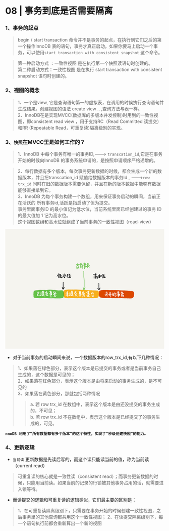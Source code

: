 # 08 | 事务到底是否需要隔离
### 1、事务的起点 
> begin / start transaction 命令并不是事务的起点，在执行到它们之后的第一个操作InnoDB 表的语句，事务才真正启动。如果你要马上启动一个事务，可以使用`start transaction with consistent snapshot` 这个命令。  
 
> 第一种启动方式 ：一致性视图 是在执行第一个快照读语句时创建的。  
> 第二种启动方式：一致性视图 是在执行 start transaction with consistent snapshot 语句时创建的。

### 2、视图的概念
> 1、一个是view, 它是查询语句第一的虚拟表，在调用的时候执行查询语句并生成结果。创建视图的语法 create view .. ,查询方法与表一样。  
> 2、InnoDB在是实现MVCC(数据库的多版本并发控制)时用到的一致性视图，即consistent read view ，用于支持RC（Read Committed 读提交）和RR (Repeatable Read，可重复读)隔离级别的实现。 

### 3、`快照`在MVCC里是如何工作的？

> 1、InnoDB 中每个事务有唯一的事务ID,---> `transcation_id`,它是在事务开始的时候向InnoDB 的事务系统申请的，是按照申请顺序严格递增的。   

> 2、每行数据有多个版本，每次事务更新数据的时候，都会生成一个新的数据版本，并且把transcation_id 赋值给数据版本的事务Id , --->`row trx_id`.同时在旧的数据版本需要保留，并且在新的版本数据中能够有数据能够直接拿到它。  
> 3、InnoDB 为每个事务构建一个数组，用来保证事务启动的瞬间，当前正在活跃的  所有事务id,活跃是指启动了但为提交。  
> 事务里面事务ID 的最小值记为低水位，当前系统里面已经创建过的事务 ID 的最大值加 1 记为高水位。  
 这个视图数组和高水位就组成了当前事务的一致性视图（read-view）
 
 ![](./img/5.png)
 - 对于当前事务的启动瞬间来说，一个数据版本的row_trx_id,有以下几种情况：
 > 1、如果落在绿色部分，表示这个版本是已提交的事务或者是当前事务自己生成的，这个数据是可见的；  
> 2、如果落在红色部分，表示这个版本是由将来启动的事务生成的，是不可见的  
> 3、如果落在黄色部分，那就包括两种情况   
>> a. 若 row trx_id 在数组中，表示这个版本是由还没提交的事务生成的，不可见；  
    b. 若 row trx_id 不在数组中，表示这个版本是已经提交了的事务生成的，可见。  
   
**`nnoDB 利用了“所有数据都有多个版本”的这个特性，实现了“秒级创建快照”的能力。`**

### 4、更新逻辑
- `当前读` 更新数据是先读后写的，而这个读只能读当前的值，称为当前读（current read）

>可重复读的核心就是一致性读（consistent read）；而事务更新数据的时候，只能用当前读。如果当前的记录的行锁被其他事务占用的话，就需要进入锁等待。


- 而读提交的逻辑和可重复读的逻辑类似，它们最主要的区别是：
> 1、在可重复读隔离级别下，只需要在事务开始的时候创建一致性视图，之后事务里的其他查询都共用这个一致性视图；
> 2、在读提交隔离级别下，每一个语句执行前都会重新算出一个新的视图







 
